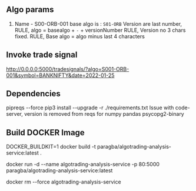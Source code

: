 
## Algo params
1. Name - S00-ORB-001
        base algo is : `S01-ORB`
        Version are last number, 
        RULE, algo = basealgo + `-` + versionNumber
        RULE, Version no 3 chars fixed.
        RULE, Base algo = algo minus last 4 characters
        


## Invoke trade signal
http://0.0.0.0:5000/tradesignals/?algo=S001-ORB-001&symbol=BANKNIFTY&date=2022-01-25        


## Dependencies
pipreqs --force
pip3 install --upgrade -r ./requirements.txt
Issue with code-server, version is removed from reqs for
numpy
pandas
psycopg2-binary

## Build DOCKER Image
DOCKER_BUILDKIT=1 docker build -t paragba/algotrading-analysis-service:latest .

docker run -d --name algotrading-analysis-service  -p 80:5000 paragba/algotrading-analysis-service:latest

docker rm --force algotrading-analysis-service